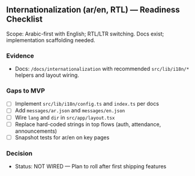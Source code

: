 ## Internationalization (ar/en, RTL) — Readiness Checklist

Scope: Arabic-first with English; RTL/LTR switching. Docs exist; implementation scaffolding needed.

### Evidence

- Docs: `/docs/internationalization` with recommended `src/lib/i18n/*` helpers and layout wiring.

### Gaps to MVP

- [ ] Implement `src/lib/i18n/config.ts` and `index.ts` per docs
- [ ] Add `messages/ar.json` and `messages/en.json`
- [ ] Wire `lang` and `dir` in `src/app/layout.tsx`
- [ ] Replace hard-coded strings in top flows (auth, attendance, announcements)
- [ ] Snapshot tests for ar/en on key pages

### Decision

- Status: NOT WIRED — Plan to roll after first shipping features



